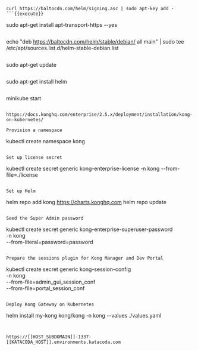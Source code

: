 ```
curl https://baltocdn.com/helm/signing.asc | sudo apt-key add -
```{{execute}}

```
sudo apt-get install apt-transport-https --yes
```{{execute}}

```
echo "deb https://baltocdn.com/helm/stable/debian/ all main" | sudo tee /etc/apt/sources.list.d/helm-stable-debian.list
```{{execute}}

```
sudo apt-get update
```{{execute}}

```
sudo apt-get install helm
```{{execute}}

```
minikube start
```{{execute}}

https://docs.konghq.com/enterprise/2.5.x/deployment/installation/kong-on-kubernetes/

Provision a namespace
```
kubectl create namespace kong
```{{execute}}

Set up license secret
```
kubectl create secret generic kong-enterprise-license -n kong --from-file=./license
```{{execute}}

Set up Helm
```
helm repo add kong https://charts.konghq.com
helm repo update
```{{execute}}

Seed the Super Admin password
```
kubectl create secret generic kong-enterprise-superuser-password \
  -n kong \
  --from-literal=password=password
```{{execute}}

Prepare the sessions plugin for Kong Manager and Dev Portal
```
kubectl create secret generic kong-session-config \
   -n kong \
   --from-file=admin_gui_session_conf \
   --from-file=portal_session_conf
```{{execute}}

Deploy Kong Gateway on Kubernetes

```
helm install my-kong kong/kong -n kong --values ./values.yaml
```{{execute}}


https://[[HOST_SUBDOMAIN]]-1337-[[KATACODA_HOST]].environments.katacoda.com